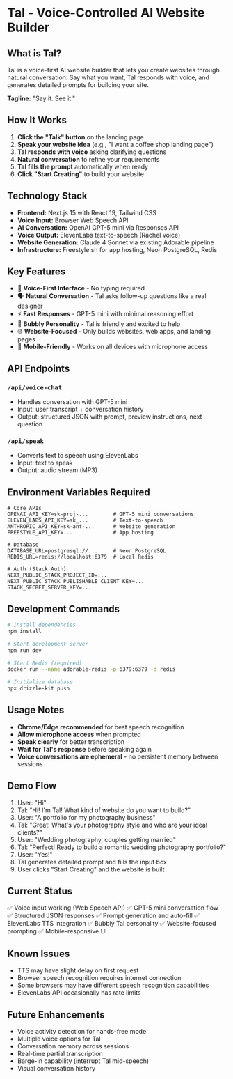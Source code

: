 # Tal - Voice-Controlled AI Website Builder

## What is Tal?

Tal is a voice-first AI website builder that lets you create websites through natural conversation. Say what you want, Tal responds with voice, and generates detailed prompts for building your site.

**Tagline:** "Say it. See it." 

## How It Works

1. **Click the "Talk" button** on the landing page
2. **Speak your website idea** (e.g., "I want a coffee shop landing page")  
3. **Tal responds with voice** asking clarifying questions
4. **Natural conversation** to refine your requirements
5. **Tal fills the prompt** automatically when ready
6. **Click "Start Creating"** to build your website

## Technology Stack

- **Frontend:** Next.js 15 with React 19, Tailwind CSS
- **Voice Input:** Browser Web Speech API  
- **AI Conversation:** OpenAI GPT-5 mini via Responses API
- **Voice Output:** ElevenLabs text-to-speech (Rachel voice)
- **Website Generation:** Claude 4 Sonnet via existing Adorable pipeline
- **Infrastructure:** Freestyle.sh for app hosting, Neon PostgreSQL, Redis

## Key Features

- 🎤 **Voice-First Interface** - No typing required
- 🗣️ **Natural Conversation** - Tal asks follow-up questions like a real designer
- ⚡ **Fast Responses** - GPT-5 mini with minimal reasoning effort
- 🎵 **Bubbly Personality** - Tal is friendly and excited to help
- 🌐 **Website-Focused** - Only builds websites, web apps, and landing pages
- 📱 **Mobile-Friendly** - Works on all devices with microphone access

## API Endpoints

### `/api/voice-chat`
- Handles conversation with GPT-5 mini
- Input: user transcript + conversation history
- Output: structured JSON with prompt, preview instructions, next question

### `/api/speak`  
- Converts text to speech using ElevenLabs
- Input: text to speak
- Output: audio stream (MP3)

## Environment Variables Required

```env
# Core APIs
OPENAI_API_KEY=sk-proj-...        # GPT-5 mini conversations
ELEVEN_LABS_API_KEY=sk_...        # Text-to-speech
ANTHROPIC_API_KEY=sk-ant-...      # Website generation
FREESTYLE_API_KEY=...             # App hosting

# Database
DATABASE_URL=postgresql://...     # Neon PostgreSQL
REDIS_URL=redis://localhost:6379  # Local Redis

# Auth (Stack Auth)
NEXT_PUBLIC_STACK_PROJECT_ID=...
NEXT_PUBLIC_STACK_PUBLISHABLE_CLIENT_KEY=...
STACK_SECRET_SERVER_KEY=...
```

## Development Commands

```bash
# Install dependencies
npm install

# Start development server
npm run dev

# Start Redis (required)
docker run --name adorable-redis -p 6379:6379 -d redis

# Initialize database
npx drizzle-kit push
```

## Usage Notes

- **Chrome/Edge recommended** for best speech recognition
- **Allow microphone access** when prompted
- **Speak clearly** for better transcription
- **Wait for Tal's response** before speaking again
- **Voice conversations are ephemeral** - no persistent memory between sessions

## Demo Flow

1. User: "Hi" 
2. Tal: "Hi! I'm Tal! What kind of website do you want to build?"
3. User: "A portfolio for my photography business"
4. Tal: "Great! What's your photography style and who are your ideal clients?"
5. User: "Wedding photography, couples getting married"
6. Tal: "Perfect! Ready to build a romantic wedding photography portfolio?"
7. User: "Yes!"
8. Tal generates detailed prompt and fills the input box
9. User clicks "Start Creating" and the website is built

## Current Status

✅ Voice input working (Web Speech API)
✅ GPT-5 mini conversation flow  
✅ Structured JSON responses
✅ Prompt generation and auto-fill
✅ ElevenLabs TTS integration
✅ Bubbly Tal personality
✅ Website-focused prompting
✅ Mobile-responsive UI

## Known Issues

- TTS may have slight delay on first request
- Browser speech recognition requires internet connection
- Some browsers may have different speech recognition capabilities
- ElevenLabs API occasionally has rate limits

## Future Enhancements

- Voice activity detection for hands-free mode
- Multiple voice options for Tal
- Conversation memory across sessions  
- Real-time partial transcription
- Barge-in capability (interrupt Tal mid-speech)
- Visual conversation history